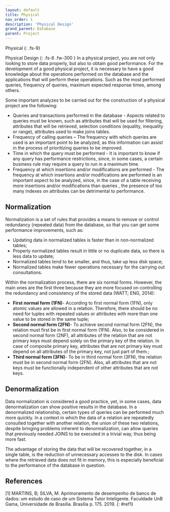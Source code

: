```yaml
---
layout: default
title: Physical
nav_order: 1
description: 'Physical Design'
grand_parent: Database
parent: Project
---
```


Physical
{: .fs-9}

Physical Design
{: .fs-6 .fw-300  }
In a physical project, you are not only looking to store data properly, but also to obtain good performance. For the development of a good physical project, it is necessary to have a good knowledge about the operations performed on the database and the applications that will perform these operations. Such as the most performed queries, frequency of queries, maximum expected response times, among others.

Some important analyzes to be carried out for the construction of a physical project are the following:

- Queries and transactions performed in the database - Aspects related to queries must be known, such as attributes that will be used for filtering, attributes that will be retrieved, selection conditions (equality, inequality or range), attributes used to make joins tables.
- Frequency of calling queries – The frequency with which queries are used is an important point to be analyzed, as this information can
assist in the process of prioritizing queries to be improved.
- Time in which the query must be performed - It is important to know if any query has performance restrictions, since, in some cases, a certain
business rule may require a query to run in a maximum time.
- Frequency at which insertions and/or modifications are performed - The frequency at which insertions and/or modifications are performed is an important aspect to be analyzed, since, in the case of a table receiving more insertions and/or modifications than queries , the presence of too many indexes on attributes can be detrimental to performance.

## Normalization

Normalization is a set of rules that provides a means to remove or control redundancy (repeated data) from the database, so that you can
get some performance improvements, such as:

- Updating data in normalized tables is faster than in non-normalized tables;
- Properly normalized tables result in little or no duplicate data, so there is less data to update;
- Normalized tables tend to be smaller, and thus, take up less disk space;
- Normalized tables make fewer operations necessary for the
carrying out consultations.

Within the normalization process, there are six normal forms. However, the main ones are the first three because they are more focused on controlling the redundancy and consistency of the stored data (WATT; ENG, 2014):
- **First normal form (1FN)**- According to first normal form (1FN), only atomic values ​​are allowed in a relation. Therefore, there should be no need for tuples with repeated values ​​or attributes with more than one value to be stored in the same tuple;
- **Second normal form (2FN)**- To achieve second normal form (2FN), the relation must first be in first normal form (1FN). Also, to be considered in second normal form (2NF), all attributes of the relation that are not primary keys must depend solely on the primary key of the relation. In case of composite primary key, attributes that are not primary key must depend on all attributes of the primary key, not just part of them.;
- **Third normal form (3FN)**- To be in third normal form (3FN), the relation must be in second normal form (2FN). Also, all attributes that are not keys must be functionally independent of other attributes that are not keys.

## Denormalization

Data normalization is considered a good practice, yet, in some cases, data denormalization can show positive results in the database. In a denormalized relationship, certain types of queries can be performed much more quickly. In a context in which the data of a relation are repeatedly consulted together with another relation, the union of these two relations, despite bringing problems inherent to denormalization, can allow queries that previously needed JOINS to be executed in a trivial way, thus being more fast.

The advantage of storing the data that will be recovered together, in a single table, is the reduction of unnecessary accesses to the disk. In cases where the retrieved data does not fit in memory, this is especially beneficial to the performance of the database in question.

## References

[1]  MARTINS, B; SILVA, M. Aprimoramento de desempenho de banco de dados: um estudo de caso de um Sistema Tutor Inteligente. Faculdade UnB Gama, Universidade de Brasília. Brasília p. 175. 2019.
{: #ref1}